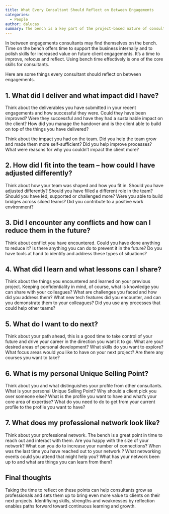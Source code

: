 ```yaml
---
title: What Every Consultant Should Reflect on Between Engagements
categories:
  - People
author: dalucas
summary: The bench is a key part of the project-based nature of consulting and managing time on bench effectively is a key skill for consultants. Here are some things every consultant should reflect on between engagements.
---
```


In between engagements consultants may find themselves on the bench. Time on the bench offers time to support the business internally and to polish skills for increased value on future client engagements. It’s a time to improve, refocus and reflect. Using bench time effectively is one of the core skills for consultants.

Here are some things every consultant should reflect on between engagements.

## 1. What did I deliver and what impact did I have?

Think about the deliverables you have submitted in your recent engagements and how successful they were. Could they have been improved? Were they successful and have they had a sustainable impact on the client? How did you manage the handover and is the client able to build on top of the things you have delivered?

Think about the impact you had on the team. Did you help the team grow and made them more self-sufficient? Did you help improve processes? What were reasons for why you couldn’t impact the client more?

## 2. How did I fit into the team – how could I have adjusted differently?

Think about how your team was shaped and how you fit in. Should you have adjusted differently? Should you have filled a different role in the team? Should you have led, supported or challenged more? Were you able to build bridges across siloed teams? Did you contribute to a positive work environment?

## 3. Did I encounter any conflicts and how can I reduce them in the future?

Think about conflict you have encountered. Could you have done anything to reduce it? Is there anything you can do to prevent it in the future? Do you have tools at hand to identify and address these types of situations?

## 4. What did I learn and what lessons can I share?

Think about the things you encountered and learned on your previous project. Keeping confidentiality in mind, of course, what is knowledge you can share with your colleagues? What are challenges you faced and how did you address them? What new tech features did you encounter, and can you demonstrate them to your colleagues? Did you use any processes that could help other teams?

## 5. What do I want to do next?

Think about your path ahead, this is a good time to take control of your future and drive your career in the direction you want it to go. What are your desired areas of personal development? What skills do you want to explore? What focus areas would you like to have on your next project? Are there any courses you want to take?

## 6. What is my personal Unique Selling Point?

Think about you and what distinguishes your profile from other consultants. What is your personal Unique Selling Point? Why should a client pick you over someone else? What is the profile you want to have and what’s your core area of expertise? What do you need to do to get from your current profile to the profile you want to have?

## 7. What does my professional network look like? 

Think about your professional network. The bench is a great point in time to reach out and interact with them. Are you happy with the size of your network? What can you do to increase your number of connections? When was the last time you have reached out to your network ? What networking events could you attend that might help you? What has your network been up to and what are things you can learn from them?

## Final thoughts

Taking the time to reflect on these points can help consultants grow as professionals and sets them up to bring even more value to clients on their next projects. Identifiying skills, strengths and weaknesses by reflection enables paths forward toward continuous learning and growth.
